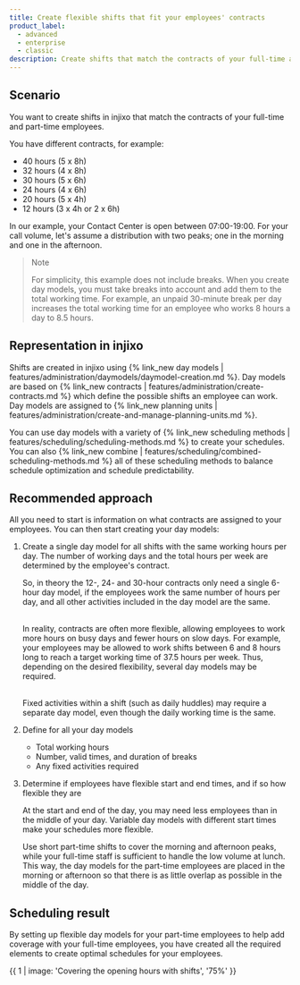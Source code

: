 ```yaml
---
title: Create flexible shifts that fit your employees' contracts
product_label:
  - advanced
  - enterprise
  - classic
description: Create shifts that match the contracts of your full-time and part-time employees.
---
```


## Scenario

You want to create shifts in injixo that match the contracts of your full-time and part-time employees.

You have different contracts, for example:

- 40 hours (5 x 8h)
- 32 hours (4 x 8h)
- 30 hours (5 x 6h)
- 24 hours (4 x 6h)
- 20 hours (5 x 4h)
- 12 hours (3 x 4h or 2 x 6h)

In our example, your Contact Center is open between 07:00-19:00. For your call volume, let's assume a distribution with two peaks; one in the morning and one in the afternoon.

> Note
>
> For simplicity, this example does not include breaks. When you create day models, you must take breaks into account and add them to the total working time. For example, an unpaid 30-minute break per day increases the total working time for an employee who works 8 hours a day to 8.5 hours.

## Representation in injixo

Shifts are created in injixo using {% link_new day models | features/administration/daymodels/daymodel-creation.md %}. Day models are based on {% link_new contracts | features/administration/create-contracts.md %} which define the possible shifts an employee can work. Day models are assigned to {% link_new planning units | features/administration/create-and-manage-planning-units.md %}.

You can use day models with a variety of {% link_new scheduling methods | features/scheduling/scheduling-methods.md %} to create your schedules. You can also {% link_new combine | features/scheduling/combined-scheduling-methods.md %} all of these scheduling methods to balance schedule optimization and schedule predictability.

## Recommended approach

All you need to start is information on what contracts are assigned to your employees. You can then start creating your day models:

1. Create a single day model for all shifts with the same working hours per day. The number of working days and the total hours per week are determined by the employee's contract.

   So, in theory the 12-, 24- and 30-hour contracts only need a single 6-hour day model, if the employees work the same number of hours per day, and all other activities included in the day model are the same.<br><br>

   In reality, contracts are often more flexible, allowing employees to work more hours on busy days and fewer hours on slow days. For example, your employees may be allowed to work shifts between 6 and 8 hours long to reach a target working time of 37.5 hours per week. Thus, depending on the desired flexibility, several day models may be required.<br><br>

   Fixed activities within a shift (such as daily huddles) may require a separate day model, even though the daily working time is the same.

2. Define for all your day models

   - Total working hours
   - Number, valid times, and duration of breaks
   - Any fixed activities required

3. Determine if employees have flexible start and end times, and if so how flexible they are

   At the start and end of the day, you may need less employees than in the middle of your day. Variable day models with different start times make your schedules more flexible.

   Use short part-time shifts to cover the morning and afternoon peaks, while your full-time staff is sufficient to handle the low volume at lunch. This way, the day models for the part-time employees are placed in the morning or afternoon so that there is as little overlap as possible in the middle of the day.

## Scheduling result

By setting up flexible day models for your part-time employees to help add coverage with your full-time employees, you have created all the required elements to create optimal schedules for your employees.

{{ 1 | image: 'Covering the opening hours with shifts', '75%' }}
